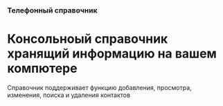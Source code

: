 ### Телефонный справочник 

# Консольноый справочник хранящий информацию на вашем компютере

Справочник поддерживает функцию добавления, просмотра, изменения, поиска и удаления контактов
